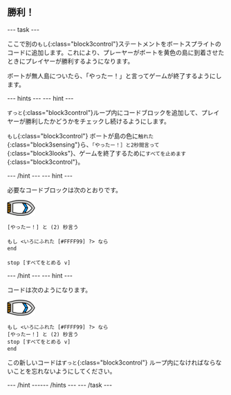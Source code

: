 ## 勝利！

--- task ---

ここで別の`もし`{:class="block3control"}ステートメントをボートスプライトのコードに追加します。これにより、プレーヤーがボートを黄色の島に到着させたときにプレイヤーが勝利するようになります。

ボートが無人島についたら、「やったー！」と言ってゲームが終了するようにします。

--- hints ---
 --- hint ---

`ずっと`{:class="block3control"}ループ内にコードブロックを追加して、プレイヤーが勝利したかどうかをチェックし続けるようにします。

`もし`{:class="block3control"} ボートが島の色に`触れた`{:class="block3sensing"}ら、`「やったー！］と2秒間言って`{:class="block3looks"}、ゲームを終了するために`すべてを止めます`{:class="block3control"}。

--- /hint --- --- hint ---

必要なコードブロックは次のとおりです。

![ボートのスプライト](images/boat_resize.png)

```blocks3
[やったー！] と (2) 秒言う

もし <いろにふれた [#FFFF99] ?> なら
end

stop [すべてをとめる v]

```

--- /hint --- --- hint ---

コードは次のようになります。

![ボートのスプライト](images/boat_resize.png)

```blocks3
もし <いろにふれた [#FFFF99] ?> なら 
[やったー！] と (2) 秒言う
stop [すべてをとめる v]
end
```

この新しいコードは`ずっと`{:class="block3control"} ループ内になければならないことを忘れないようにしてください。

--- /hint ------ /hints --- --- /task ---